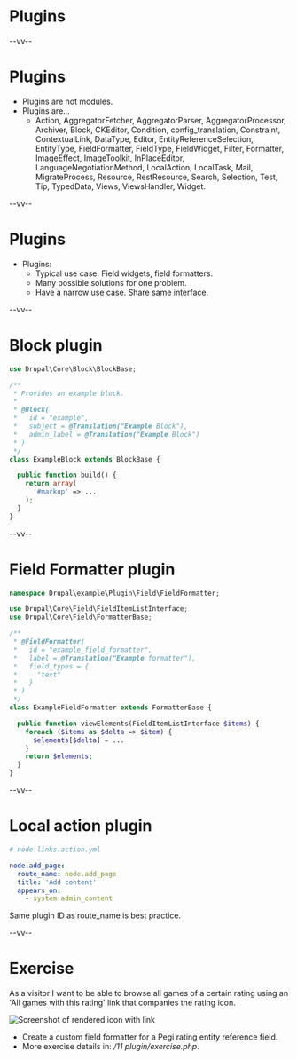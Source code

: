 # Plugins

--vv--

# Plugins
- Plugins are not modules.
- Plugins are...
  - Action, AggregatorFetcher, AggregatorParser, AggregatorProcessor, Archiver, Block, CKEditor, Condition, config_translation, Constraint, ContextualLink, DataType, Editor, EntityReferenceSelection, EntityType, FieldFormatter, FieldType, FieldWidget, Filter, Formatter, ImageEffect, ImageToolkit, InPlaceEditor, LanguageNegotiationMethod, LocalAction, LocalTask, Mail, MigrateProcess, Resource, RestResource, Search, Selection, Test, Tip, TypedData, Views, ViewsHandler, Widget.

--vv--

# Plugins
- Plugins:
  - Typical use case: Field widgets, field formatters.
  - Many possible solutions for one problem.
  - Have a narrow use case. Share same interface.

--vv--

# Block plugin

```php
use Drupal\Core\Block\BlockBase;

/**
 * Provides an example block.
 *
 * @Block(
 *   id = "example",
 *   subject = @Translation("Example Block"),
 *   admin_label = @Translation("Example Block")
 * )
 */
class ExampleBlock extends BlockBase {

  public function build() {
    return array(
      '#markup' => ...
    );
  }
}
```

--vv--

# Field Formatter plugin

```php
namespace Drupal\example\Plugin\Field\FieldFormatter;

use Drupal\Core\Field\FieldItemListInterface;
use Drupal\Core\Field\FormatterBase;

/**
 * @FieldFormatter(
 *   id = "example_field_formatter",
 *   label = @Translation("Example formatter"),
 *   field_types = {
 *     "text"
 *   }
 * )
 */
class ExampleFieldFormatter extends FormatterBase {

  public function viewElements(FieldItemListInterface $items) {
    foreach ($items as $delta => $item) {
      $elements[$delta] = ...
    }
    return $elements;
  }
}
```

--vv--

# Local action plugin

```yaml
# node.links.action.yml

node.add_page:
  route_name: node.add_page
  title: 'Add content'
  appears_on:
    - system.admin_content
``` 

Same plugin ID as route_name is best practice.

--vv--

# Exercise
As a visitor I want to be able to browse all games of a certain rating using an 'All games with this rating' link that companies the rating icon.

![Screenshot of rendered icon with link](assets/images/pegi-field-formatter.png)

- Create a custom field formatter for a Pegi rating entity reference field.
- More exercise details in: _/11 plugin/exercise.php_.
